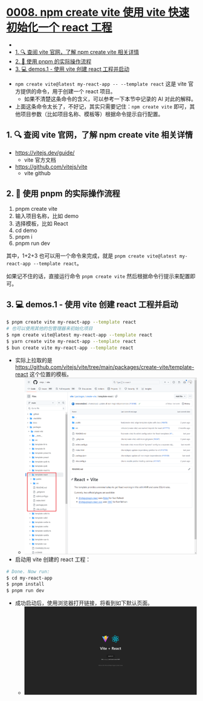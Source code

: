 # [0008. npm create vite 使用 vite 快速初始化一个 react 工程](https://github.com/Tdahuyou/TNotes.react/tree/main/0008.%20npm%20create%20vite%20%E4%BD%BF%E7%94%A8%20vite%20%E5%BF%AB%E9%80%9F%E5%88%9D%E5%A7%8B%E5%8C%96%E4%B8%80%E4%B8%AA%20react%20%E5%B7%A5%E7%A8%8B)

<!-- region:toc -->


- 
- [1. 🔍 查阅 vite 官网，了解 npm create vite 相关详情](#1--查阅-vite-官网了解-npm-create-vite-相关详情)
- [2. 📒 使用 pnpm 的实际操作流程](#2--使用-pnpm-的实际操作流程)
- [3. 💻 demos.1 - 使用 vite 创建 react 工程并启动](#3--demos1---使用-vite-创建-react-工程并启动)
<!-- endregion:toc -->
- `npm create vite@latest my-react-app -- --template react` 这是 vite 官方提供的命令，用于创建一个 react 项目。
  - 如果不清楚这条命令的含义，可以参考一下本节中记录的 AI 对此的解释。
- 上面这条命令太长了，不好记，其实只需要记住：`npm create vite` 即可，其他项目参数（比如项目名称、模板等）根据命令提示自行配置。

## 1. 🔍 查阅 vite 官网，了解 npm create vite 相关详情

- https://vitejs.dev/guide/
  - vite 官方文档
- https://github.com/vitejs/vite
  - vite github

## 2. 📒 使用 pnpm 的实际操作流程

1. pnpm create vite
2. 输入项目名称，比如 demo
3. 选择模板，比如 React
4. cd demo
5. pnpm i
6. pnpm run dev

其中，1+2+3 也可以用一个命令来完成，就是 `pnpm create vite@latest my-react-app --template react`。

如果记不住的话，直接运行命令 `pnpm create vite` 然后根据命令行提示来配置即可。

## 3. 💻 demos.1 - 使用 vite 创建 react 工程并启动

```bash
$ pnpm create vite my-react-app --template react
# 也可以使用其他的包管理器来初始化项目
$ npm create vite@latest my-react-app --template react
$ yarn create vite my-react-app --template react
$ bun create vite my-react-app --template react
```

- 实际上拉取的是 https://github.com/vitejs/vite/tree/main/packages/create-vite/template-react 这个位置的模板。
  - ![](assets/2024-09-24-09-36-52.png)
- 启动用 vite 创建的 react 工程：

```bash
# Done. Now run:
$ cd my-react-app
$ pnpm install
$ pnpm run dev
```

- 成功启动后，使用浏览器打开链接，将看到如下默认页面。
  - ![](assets/2024-09-24-10-05-05.png)

